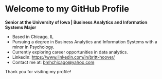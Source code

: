 # Welcome to my GitHub Profile

**Senior at the University of Iowa | Business Analytics and Information Systems Major**

- Based in Chicago, IL
- Pursuing a degree in Business Analytics and Information Systems with a minor in Psychology.
- Currently exploring career opportunities in data analytics.
- LinkedIn: https://www.linkedin.com/in/britt-hoover/
- Contact me at: bmhchicago@yahoo.com

Thank you for visiting my profile!
